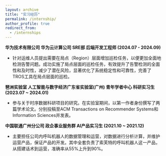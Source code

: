 ```yaml
---
layout: archive
title: "实习经历"
permalink: /internship/
author_profile: true
redirect_from:
  - /internships
---
```


**华为技术有限公司 华为云计算公司 SRE部 后端开发工程师 (2024.07 - 2024.09)**
- 针对运维人员提出需要在局点（Region）层面增加巡检任务，以便更加全面地检测告警问题。成功实施了局点层面的巡检任务，有效提升了告警检测的全面性和及时性，减少了潜在风险，显著优化了系统稳定性和可靠性，完善了TROS工具在局点层面的巡检。

**琶洲实验室 人工智能与数字经济广东省实验室(广州) 青年学者中心 科研实习生 (2023.07 ~ 2024.01)**
- 参与关于时序数据科研项目的研究。在实验室期间，以第一作者身份撰写了两篇学术论文。分别投稿至ACM Transactions on Recommender Systems和Information Sciences并发表。

**中国联通广州分公司 政企事业服务群 AI产品实习生 (2021.10 ~ 2021.12)**
- 主要担任公司内呼叫机器人的数据管理和运营，对数据进行分析计算，并维护运营产品，保证产品的开发。其中全套负责了索芙特的呼叫机器人这一产品，从搭建话术到运营，准确率从55%上升到90%。


